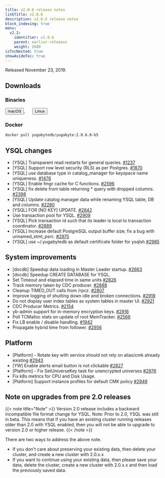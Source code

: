 ```yaml
---
title: v2.0.6 release notes
linkTitle: v2.0.6
description: v2.0.6 release notes
block_indexing: true
menu:
  v2.2:
    identifier: v2.0.6
    parent: earlier-releases
    weight: 2680
isTocNested: true
showAsideToc: true
---
```


Released November 23, 2019.

## Downloads

### Binaries

<a class="download-binary-link" href="https://downloads.yugabyte.com/yugabyte-2.0.6.0-darwin.tar.gz">
  <button>
    <i class="fab fa-apple"></i><span class="download-text">macOS</span>
  </button>
</a>
&nbsp; &nbsp; &nbsp; 
<a class="download-binary-link" href="https://downloads.yugabyte.com/yugabyte-2.0.6.0-linux.tar.gz">
  <button>
    <i class="fab fa-linux"></i><span class="download-text">Linux</span>
  </button>
</a>
<br />

### Docker

```sh
docker pull yugabytedb/yugabyte:2.0.6.0-b5
```

## YSQL changes
* [YSQL] Transparent read restarts for general queries. [#1237](https://github.com/yugabyte/yugabyte-db/issues/1237)
* [YSQL] Support row level security (RLS) as per Postgres. [#1870](https://github.com/yugabyte/yugabyte-db/issues/1870)
* [YSQL] use database type in catalog_manager for keyspace name uniqueness. [#1476](https://github.com/yugabyte/yugabyte-db/issues/1476)
* [YSQL] Enable fmgr cache for C functions. [#2596](https://github.com/yugabyte/yugabyte-db/issues/2596)
* [YSQL] fix delete from table returning * query with dropped columns. [#2398](https://github.com/yugabyte/yugabyte-db/issues/2398)
* [YSQL] Update catalog manager data while renaming YSQL table, DB and columns. [#2280](https://github.com/yugabyte/yugabyte-db/issues/2280)
* [YSQL] FOR [NO KEY] UPDATE. [#2842](https://github.com/yugabyte/yugabyte-db/issues/2842)
* Use transaction pool for YSQL. [#2909](https://github.com/yugabyte/yugabyte-db/issues/2909)
* [YSQL] Pick transaction id such that its leader is local to transaction coordinator. [#2889](https://github.com/yugabyte/yugabyte-db/issues/2889)
* [YSQL] Increase default PostgreSQL output buffer size; fix a bug with unnamed_stmt_psrc. [#2975](https://github.com/yugabyte/yugabyte-db/issues/2975)
* [YSQL] use ~/.yugabytedb as default certificate folder for ysqlsh [#2985](https://github.com/yugabyte/yugabyte-db/issues/2985)

## System improvements
* [docdb] Speedup data loading in Master Leader startup. [#2663](https://github.com/yugabyte/yugabyte-db/issues/2663)
* [docdb] Speedup CREATE DATABASE for YSQL.
* Set Timeout and elapsed time in same units [#2826](https://github.com/yugabyte/yugabyte-db/issues/2826)
* Track memory taken by CDC producer. [#2888](https://github.com/yugabyte/yugabyte-db/issues/2888)
* Cleanup TIMED_OUT calls from /rpcz. [#2807](https://github.com/yugabyte/yugabyte-db/issues/2807)
* Improve logging of shutting down idle and broken connections. [#2918](https://github.com/yugabyte/yugabyte-db/issues/2918)
* Do not display user index tables as system tables in master UI. [#2921](https://github.com/yugabyte/yugabyte-db/issues/2921)
* CDC Producer Metrics. [#2154](https://github.com/yugabyte/yugabyte-db/issues/2954)
* yb-admin support for in-memory encryption keys. [#2916](https://github.com/yugabyte/yugabyte-db/issues/2916)
* Poll TCMalloc stats on update of root MemTracker. [#2566](https://github.com/yugabyte/yugabyte-db/issues/2566)
* Fix LB enable / disable handling. [#1942](https://github.com/yugabyte/yugabyte-db/issues/1942)
* Propagate hybrid time from follower. [#2956](https://github.com/yugabyte/yugabyte-db/issues/2956)

## Platform
* [Platform] - Rotate key with service should not rely on alias/cmk already existing [#2943](https://github.com/yugabyte/yugabyte-db/issues/2943)
* [YW] Enable alerts email button is not clickable [#2827](https://github.com/yugabyte/yugabyte-db/issues/2827)
* [Platform] - Fix SetUniverseKey task for unencrypted universes [#2976](https://github.com/yugabyte/yugabyte-db/issues/2976)
* Fix k8s metrics for CPU and Disk Usage.
* [Platform] Support instance profiles for default CMK policy [#2949](https://github.com/yugabyte/yugabyte-db/issues/2949)


## Note on upgrades from pre 2.0 releases

{{< note title="Note" >}}
Version 2.0 release includes a backward incompatible file format change for YSQL. Note: Prior to 2.0, YSQL was still in beta. This means that if you have an existing cluster running releases older than 2.0 with YSQL enabled, then you will not be able to upgrade to version 2.0 or higher release.
{{< /note >}}

There are two ways to address the above note.

* If you don't care about preserving your existing data, then delete your cluster, and create a new
  cluster with 2.0.x.x
* If you want to continue using your existing data, then please save your data,
  delete the cluster, create a new cluster with 2.0.x.x and then load the previously saved data.


